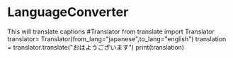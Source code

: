 # LanguageConverter
This will translate captions
#Translator
from translate import Translator
translator= Translator(from_lang="japanese",to_lang="english")
translation = translator.translate("おはようございます")
print(translation)
